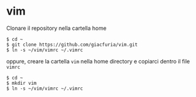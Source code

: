 # vim
Clonare il repository nella cartella home
```
$ cd ~
$ git clone https://github.com/giacfuria/vim.git
$ ln -s ~/vim/vimrc ~/.vimrc
```
oppure, creare la cartella `vim` nella home directory e copiarci dentro il file `vimrc`
```
$ cd ~
$ mkdir vim
$ ln -s ~/vim/vimrc ~/.vimrc
```
